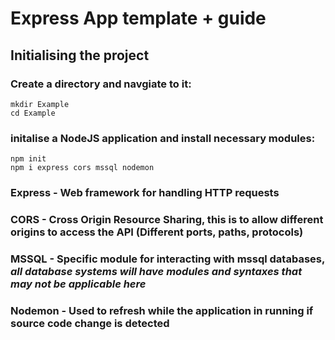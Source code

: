 # Express App template + guide

## Initialising the project

### Create a directory and navgiate to it:
```
mkdir Example
cd Example
```

### initalise a NodeJS application and install necessary modules:
```
npm init
npm i express cors mssql nodemon
```

### **Express** - Web framework for handling HTTP requests
### **CORS** - Cross Origin Resource Sharing, this is to allow different origins to access the API (Different ports, paths, protocols)
### **MSSQL** - Specific module for interacting with mssql databases, *all database systems will have modules and syntaxes that may not be applicable here*
### **Nodemon** - Used to refresh while the application in running if source code change is detected
